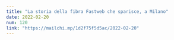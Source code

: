 ```yaml
---
title: "La storia della fibra Fastweb che sparisce, a Milano"
date: 2022-02-20
num: 120
link: "https://mailchi.mp/1d2f75f5d5ac/2022-02-20"
---
```

